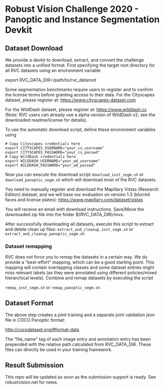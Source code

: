 # Robust Vision Challenge 2020 - Panoptic and Instance Segmentation Devkit #

## Dataset Download ##

We provide a devkit to download, extract, and convert the challenge datasets into a unified format. First specifying the target root directory for all RVC datasets using an environment variable

export RVC_DATA_DIR=/path/to/rvc_dataroot

Some segmentation benchmarks require users to register and to confirm the license terms before granting access to their data.
For the Cityscapes dataset, please register at: https://www.cityscapes-dataset.com 

For the WildDash dataset, please register at: https://www.wilddash.cc (Note: RVC users can already use a alpha version of WildDash v2; see the downloaded readme/license for details).

To use the automatic download script, define these environment variables using 

```
# Copy Cityscapes credentials here
export CITYSCAPES_USERNAME="your_cs_username"
export CITYSCAPES_PASSWORD="your_cs_passwd"
# Copy WildDash credentials here
export WILDDASH_USERNAME="your_wd_username"
export WILDDASH_PASSWORD="your_wd_passwd"
```

Now you can execute the download script ``` download_inst_segm.sh ``` or ``` download_panoptic_segm.sh ``` which will download most of the RVC datasets.

You need to manually register and download the Mapillary Vistas (Research Edition) dataset, and we will base our evaluation on version 1.3 (blurred faces and license plates):
https://www.mapillary.com/dataset/vistas

You will receive an email with download instructions. Save/Move the downloaded zip file into the folder ${RVC_DATA_DIR}/mvs.

After successfully downloading all datasets, execute this script to extract and delete clean up files:  ``` extract_and_cleanup_inst_segm.sh ``` or ```extract_and_cleanup_panoptic_segm.sh ```

### Dataset remapping ###

RVC does not force you to remap the datasets in a certain way. We do provide a "best-effort" mapping, which can be a good starting point. This mapping will contain overlapping classes and some dataset entries might miss relevant labels (as they were annotated using different policies/mixed hierarchical  levels). Combine and remap datasets by executing the script 

 ``` remap_inst_segm.sh ``` or  ``` remap_panoptic_segm.sh ```

## Dataset Format ##

The above step creates a joint training and a separate joint validation json file in COCO Panoptic format:

http://cocodataset.org/#format-data

The "file_name" tag of each image entry and annotation entry has been prepended with the relative path calculated from RVC_DATA_DIR.
These files can directly be used in your training framework.

## Result Submission ##
This repo will be updated as soon as the submission support is ready. See robustvision.net for news.


